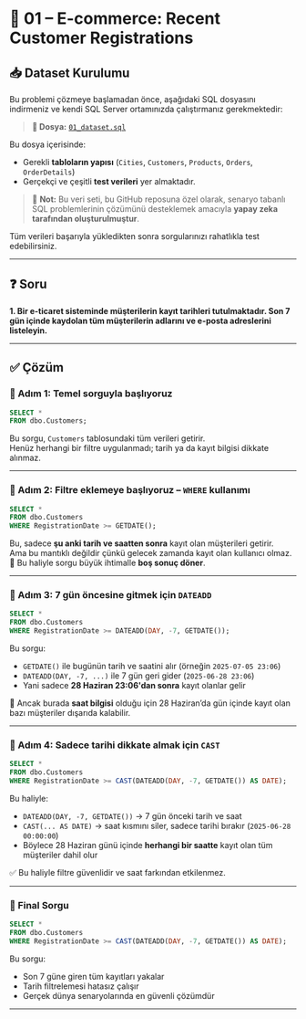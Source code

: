 # 🛒 01 – E-commerce: Recent Customer Registrations

## 📥 Dataset Kurulumu

Bu problemi çözmeye başlamadan önce, aşağıdaki SQL dosyasını indirmeniz ve kendi SQL Server ortamınızda çalıştırmanız gerekmektedir:

> **🎯 Dosya:** [`01_dataset.sql`](./01_dataset.sql)

Bu dosya içerisinde:
- Gerekli **tabloların yapısı** (`Cities`, `Customers`, `Products`, `Orders`, `OrderDetails`)
- Gerçekçi ve çeşitli **test verileri**
yer almaktadır.

> 🧠 **Not:** Bu veri seti, bu GitHub reposuna özel olarak, senaryo tabanlı SQL problemlerinin çözümünü desteklemek amacıyla **yapay zeka tarafından oluşturulmuştur**.

Tüm verileri başarıyla yükledikten sonra sorgularınızı rahatlıkla test edebilirsiniz.

---

## ❓ Soru

**1. Bir e-ticaret sisteminde müşterilerin kayıt tarihleri tutulmaktadır. Son 7 gün içinde kaydolan tüm müşterilerin adlarını ve e-posta adreslerini listeleyin.**

---

## ✅ Çözüm

### 🧩 Adım 1: Temel sorguyla başlıyoruz

```sql
SELECT * 
FROM dbo.Customers;
```

Bu sorgu, `Customers` tablosundaki tüm verileri getirir.  
Henüz herhangi bir filtre uygulanmadı; tarih ya da kayıt bilgisi dikkate alınmaz.

---

### 🧩 Adım 2: Filtre eklemeye başlıyoruz – `WHERE` kullanımı

```sql
SELECT * 
FROM dbo.Customers
WHERE RegistrationDate >= GETDATE();
```

Bu, sadece **şu anki tarih ve saatten sonra** kayıt olan müşterileri getirir.  
Ama bu mantıklı değildir çünkü gelecek zamanda kayıt olan kullanıcı olmaz.  
🔴 Bu haliyle sorgu büyük ihtimalle **boş sonuç döner**.

---

### 🧩 Adım 3: 7 gün öncesine gitmek için `DATEADD`

```sql
SELECT * 
FROM dbo.Customers
WHERE RegistrationDate >= DATEADD(DAY, -7, GETDATE());
```

Bu sorgu:
- `GETDATE()` ile bugünün tarih ve saatini alır (örneğin `2025-07-05 23:06`)
- `DATEADD(DAY, -7, ...)` ile 7 gün geri gider (`2025-06-28 23:06`)
- Yani sadece **28 Haziran 23:06'dan sonra** kayıt olanlar gelir

📌 Ancak burada **saat bilgisi** olduğu için 28 Haziran’da gün içinde kayıt olan bazı müşteriler dışarıda kalabilir.

---

### 🧩 Adım 4: Sadece tarihi dikkate almak için `CAST`

```sql
SELECT * 
FROM dbo.Customers
WHERE RegistrationDate >= CAST(DATEADD(DAY, -7, GETDATE()) AS DATE);
```

Bu haliyle:
- `DATEADD(DAY, -7, GETDATE())` → 7 gün önceki tarih ve saat
- `CAST(... AS DATE)` → saat kısmını siler, sadece tarihi bırakır (`2025-06-28 00:00:00`)
- Böylece 28 Haziran günü içinde **herhangi bir saatte** kayıt olan tüm müşteriler dahil olur

✅ Bu haliyle filtre güvenlidir ve saat farkından etkilenmez.

---

### 🧩 Final Sorgu

```sql
SELECT * 
FROM dbo.Customers
WHERE RegistrationDate >= CAST(DATEADD(DAY, -7, GETDATE()) AS DATE);
```

Bu sorgu:
- Son 7 güne giren tüm kayıtları yakalar
- Tarih filtrelemesi hatasız çalışır
- Gerçek dünya senaryolarında en güvenli çözümdür

---

